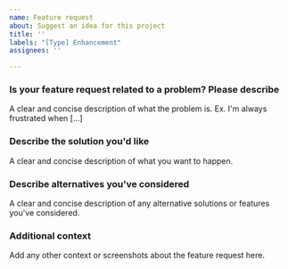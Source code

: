 ```yaml
---
name: Feature request
about: Suggest an idea for this project
title: ''
labels: "[Type] Enhancement"
assignees: ''

---
```


<!-- Thanks for contributing to Sensei Content Drip! Pick a clear title ("Lesson: Show complexity in individual lessons") and proceed. -->

### Is your feature request related to a problem? Please describe
A clear and concise description of what the problem is. Ex. I'm always frustrated when [...]

### Describe the solution you'd like
A clear and concise description of what you want to happen.

### Describe alternatives you've considered
A clear and concise description of any alternative solutions or features you've considered.

### Additional context
Add any other context or screenshots about the feature request here.
